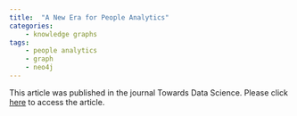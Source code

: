 ```yaml
---
title:  "A New Era for People Analytics"
categories: 
    - knowledge graphs
tags: 
    - people analytics
    - graph
    - neo4j
---
```


This article was published in the journal Towards Data Science. Please click <a target="_new" href="https://towardsdatascience.com/the-dawn-of-a-new-era-for-people-analytics-9a748f7fdc2">here</a> to access the article.